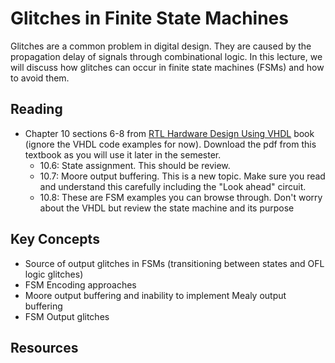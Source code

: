 # Glitches in Finite State Machines

Glitches are a common problem in digital design.
They are caused by the propagation delay of signals through combinational logic.
In this lecture, we will discuss how glitches can occur in finite state machines (FSMs) and how to avoid them.

## Reading

* Chapter 10 sections 6-8 from [RTL Hardware Design Using VHDL](http://search.lib.byu.edu/byu/record/sfx.3578786?holding=i9vahb2m4z7qvbf3) book (ignore the VHDL code examples for now). Download the pdf from this textbook as you will use it later in the semester.
    * 10.6: State assignment. This should be review.
    * 10.7: Moore output buffering. This is a new topic. Make sure you read and understand this carefully including the "Look ahead" circuit.
    * 10.8: These are FSM examples you can browse through. Don't worry about the VHDL but review the state machine and its purpose

## Key Concepts

* Source of output glitches in FSMs (transitioning between states and OFL logic glitches)
* FSM Encoding approaches
* Moore output buffering and inability to implement Mealy output buffering
* FSM Output glitches

## Resources


